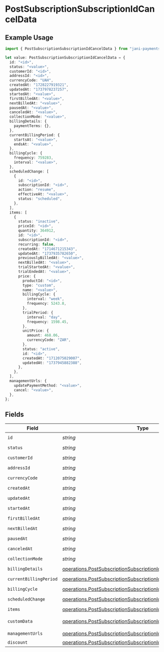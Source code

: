 # PostSubscriptionSubscriptionIdCancelData

## Example Usage

```typescript
import { PostSubscriptionSubscriptionIdCancelData } from "jani-payments/models/operations";

let value: PostSubscriptionSubscriptionIdCancelData = {
  id: "<id>",
  status: "<value>",
  customerId: "<id>",
  addressId: "<id>",
  currencyCode: "UAH",
  createdAt: "1728227919321",
  updatedAt: "1737978237257",
  startedAt: "<value>",
  firstBilledAt: "<value>",
  nextBilledAt: "<value>",
  pausedAt: "<value>",
  canceledAt: "<value>",
  collectionMode: "<value>",
  billingDetails: {
    paymentTerms: {},
  },
  currentBillingPeriod: {
    startsAt: "<value>",
    endsAt: "<value>",
  },
  billingCycle: {
    frequency: 759283,
    interval: "<value>",
  },
  scheduledChange: [
    {
      id: "<id>",
      subscriptionId: "<id>",
      action: "resume",
      effectiveAt: "<value>",
      status: "scheduled",
    },
  ],
  items: [
    {
      status: "inactive",
      priceId: "<id>",
      quantity: 364912,
      id: "<id>",
      subscriptionId: "<id>",
      recurring: false,
      createdAt: "1714671215343",
      updatedAt: "1737935782650",
      previouslyBilledAt: "<value>",
      nextBilledAt: "<value>",
      trialStartedAt: "<value>",
      trialEndedAt: "<value>",
      price: {
        productId: "<id>",
        type: "custom",
        name: "<value>",
        billingCycle: {
          interval: "week",
          frequency: 5243.8,
        },
        trialPeriod: {
          interval: "day",
          frequency: 1598.45,
        },
        unitPrice: {
          amount: 468.06,
          currencyCode: "ZAR",
        },
        status: "active",
        id: "<id>",
        createdAt: "1712075029007",
        updatedAt: "1737945882388",
      },
    },
  ],
  managementUrls: {
    updatePaymentMethod: "<value>",
    cancel: "<value>",
  },
};
```

## Fields

| Field                                                                                                                                                      | Type                                                                                                                                                       | Required                                                                                                                                                   | Description                                                                                                                                                |
| ---------------------------------------------------------------------------------------------------------------------------------------------------------- | ---------------------------------------------------------------------------------------------------------------------------------------------------------- | ---------------------------------------------------------------------------------------------------------------------------------------------------------- | ---------------------------------------------------------------------------------------------------------------------------------------------------------- |
| `id`                                                                                                                                                       | *string*                                                                                                                                                   | :heavy_check_mark:                                                                                                                                         | N/A                                                                                                                                                        |
| `status`                                                                                                                                                   | *string*                                                                                                                                                   | :heavy_check_mark:                                                                                                                                         | N/A                                                                                                                                                        |
| `customerId`                                                                                                                                               | *string*                                                                                                                                                   | :heavy_check_mark:                                                                                                                                         | N/A                                                                                                                                                        |
| `addressId`                                                                                                                                                | *string*                                                                                                                                                   | :heavy_check_mark:                                                                                                                                         | N/A                                                                                                                                                        |
| `currencyCode`                                                                                                                                             | *string*                                                                                                                                                   | :heavy_check_mark:                                                                                                                                         | N/A                                                                                                                                                        |
| `createdAt`                                                                                                                                                | *string*                                                                                                                                                   | :heavy_check_mark:                                                                                                                                         | N/A                                                                                                                                                        |
| `updatedAt`                                                                                                                                                | *string*                                                                                                                                                   | :heavy_check_mark:                                                                                                                                         | N/A                                                                                                                                                        |
| `startedAt`                                                                                                                                                | *string*                                                                                                                                                   | :heavy_check_mark:                                                                                                                                         | N/A                                                                                                                                                        |
| `firstBilledAt`                                                                                                                                            | *string*                                                                                                                                                   | :heavy_check_mark:                                                                                                                                         | N/A                                                                                                                                                        |
| `nextBilledAt`                                                                                                                                             | *string*                                                                                                                                                   | :heavy_check_mark:                                                                                                                                         | N/A                                                                                                                                                        |
| `pausedAt`                                                                                                                                                 | *string*                                                                                                                                                   | :heavy_check_mark:                                                                                                                                         | N/A                                                                                                                                                        |
| `canceledAt`                                                                                                                                               | *string*                                                                                                                                                   | :heavy_check_mark:                                                                                                                                         | N/A                                                                                                                                                        |
| `collectionMode`                                                                                                                                           | *string*                                                                                                                                                   | :heavy_check_mark:                                                                                                                                         | N/A                                                                                                                                                        |
| `billingDetails`                                                                                                                                           | [operations.PostSubscriptionSubscriptionIdCancelBillingDetails](../../models/operations/postsubscriptionsubscriptionidcancelbillingdetails.md)             | :heavy_check_mark:                                                                                                                                         | N/A                                                                                                                                                        |
| `currentBillingPeriod`                                                                                                                                     | [operations.PostSubscriptionSubscriptionIdCancelCurrentBillingPeriod](../../models/operations/postsubscriptionsubscriptionidcancelcurrentbillingperiod.md) | :heavy_check_mark:                                                                                                                                         | N/A                                                                                                                                                        |
| `billingCycle`                                                                                                                                             | [operations.PostSubscriptionSubscriptionIdCancelBillingCycle](../../models/operations/postsubscriptionsubscriptionidcancelbillingcycle.md)                 | :heavy_check_mark:                                                                                                                                         | N/A                                                                                                                                                        |
| `scheduledChange`                                                                                                                                          | [operations.PostSubscriptionSubscriptionIdCancelScheduledChange](../../models/operations/postsubscriptionsubscriptionidcancelscheduledchange.md)[]         | :heavy_check_mark:                                                                                                                                         | N/A                                                                                                                                                        |
| `items`                                                                                                                                                    | [operations.PostSubscriptionSubscriptionIdCancelItems](../../models/operations/postsubscriptionsubscriptionidcancelitems.md)[]                             | :heavy_check_mark:                                                                                                                                         | N/A                                                                                                                                                        |
| `customData`                                                                                                                                               | [operations.PostSubscriptionSubscriptionIdCancelCustomData](../../models/operations/postsubscriptionsubscriptionidcancelcustomdata.md)                     | :heavy_minus_sign:                                                                                                                                         | Any valid JSON value                                                                                                                                       |
| `managementUrls`                                                                                                                                           | [operations.PostSubscriptionSubscriptionIdCancelManagementUrls](../../models/operations/postsubscriptionsubscriptionidcancelmanagementurls.md)             | :heavy_check_mark:                                                                                                                                         | N/A                                                                                                                                                        |
| `discount`                                                                                                                                                 | [operations.PostSubscriptionSubscriptionIdCancelDiscount](../../models/operations/postsubscriptionsubscriptionidcanceldiscount.md)                         | :heavy_minus_sign:                                                                                                                                         | N/A                                                                                                                                                        |